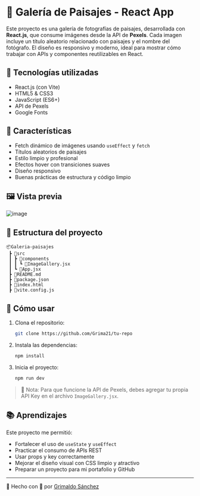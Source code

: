 
# 🌄 Galería de Paisajes - React App

Este proyecto es una galería de fotografías de paisajes, desarrollada con **React.js**, que consume imágenes desde la API de **Pexels**. Cada imagen incluye un título aleatorio relacionado con paisajes y el nombre del fotógrafo. El diseño es responsivo y moderno, ideal para mostrar cómo trabajar con APIs y componentes reutilizables en React.

## 🚀 Tecnologías utilizadas

- React.js (con Vite)
- HTML5 & CSS3
- JavaScript (ES6+)
- API de Pexels
- Google Fonts

## 🎨 Características

- Fetch dinámico de imágenes usando `useEffect` y `fetch`
- Títulos aleatorios de paisajes
- Estilo limpio y profesional
- Efectos hover con transiciones suaves
- Diseño responsivo
- Buenas prácticas de estructura y código limpio

## 🖼 Vista previa

![image](https://github.com/user-attachments/assets/187beb14-f0be-483c-95ba-821483618ac7)


## 📁 Estructura del proyecto

```
📦Galeria-paisajes
 ┣ 📂src
 ┃ ┣ 📂components
 ┃ ┃ ┗ 📜ImageGallery.jsx
 ┃ ┗ 📜App.jsx
 ┣ 📜README.md
 ┣ 📜package.json
 ┣ 📜index.html
 ┣ 📜vite.config.js
```

## 🔧 Cómo usar

1. Clona el repositorio:
   ```bash
   git clone https://github.com/Grima21/tu-repo
   ```

2. Instala las dependencias:
   ```bash
   npm install
   ```

3. Inicia el proyecto:
   ```bash
   npm run dev
   ```

> 🔑 Nota: Para que funcione la API de Pexels, debes agregar tu propia API Key en el archivo `ImageGallery.jsx`.

## 📚 Aprendizajes

Este proyecto me permitió:

- Fortalecer el uso de `useState` y `useEffect`
- Practicar el consumo de APIs REST
- Usar props y key correctamente
- Mejorar el diseño visual con CSS limpio y atractivo
- Preparar un proyecto para mi portafolio y GitHub

---

📌 Hecho con 💙 por [Grimaldo Sánchez](https://github.com/Grima21)
